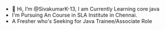 - 👋 Hi, I’m @SivakumarK-13, I am Currently Learning core java
- I'm Pursuing An Course in SLA Institute in Chennai.
- A Fresher who's Seeking for Java Trainee/Associate Role
